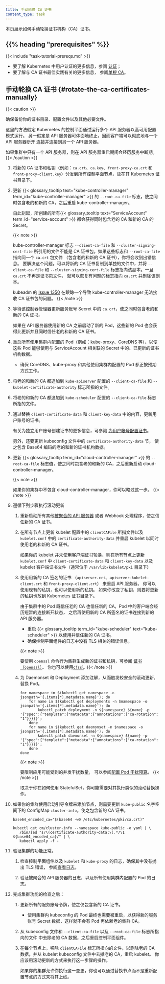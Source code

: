 ```yaml
---
title: 手动轮换 CA 证书
content_type: task
---
```

<!--
title: Manual Rotation of CA Certificates
content_type: task
-->

<!-- overview -->

<!--
This page shows how to manually rotate the certificate authority (CA) certificates.
-->
本页展示如何手动轮换证书机构（CA）证书。

## {{% heading "prerequisites" %}}

{{< include "task-tutorial-prereqs.md" >}}

<!--
- For more information about authentication in Kubernetes, see
  [Authenticating](/docs/reference/access-authn-authz/authentication).
- For more information about best practices for CA certificates, see
  [Single root CA](/docs/setup/best-practices/certificates/#single-root-ca).
-->
- 要了解 Kubernetes 中用户认证的更多信息，参阅
  [认证](/zh-cn/docs/reference/access-authn-authz/authentication)；
- 要了解与 CA 证书最佳实践有关的更多信息，
  参阅[单根 CA](/zh-cn/docs/setup/best-practices/certificates/#single-root-ca)。

<!-- steps -->

<!--
## Rotate the CA certificates manually
-->
## 手动轮换 CA 证书  {#rotate-the-ca-certificates-manually}

{{< caution >}}
<!--
Make sure to back up your certificate directory along with configuration files and any other necessary files.

This approach assumes operation of the Kubernetes control plane in a HA configuration with multiple API servers.
Graceful termination of the API server is also assumed so clients can cleanly disconnect from one API server and reconnect to another.

Configurations with a single API server will experience unavailability while the API server is being restarted.
-->
确保备份你的证书目录、配置文件以及其他必要文件。

这里的方法假定 Kubernetes 的控制平面通过运行多个 API 服务器以高可用配置模式运行。
另一假定是 API 服务器可体面地终止，因而客户端可以彻底地与一个 API 服务器断开
连接并连接到另一个 API 服务器。

如果集群中只有一个 API 服务器，则在 API 服务器重启期间会经历服务中断期。
{{< /caution >}}

<!--
1. Distribute the new CA certificates and private keys (for example: `ca.crt`, `ca.key`, `front-proxy-ca.crt`,
   and `front-proxy-ca.key`) to all your control plane nodes in the Kubernetes certificates directory.
-->
1. 将新的 CA 证书和私钥（例如：`ca.crt`、`ca.key`、`front-proxy-ca.crt` 和
   `front-proxy-client.key`）分发到所有控制平面节点，放在其 Kubernetes 证书目录下。

<!--
1. Update the `--root-ca-file` flag for the {{< glossary_tooltip term_id="kube-controller-manager" >}} to include
   both old and new CA, then restart the kube-controller-manager.

   Any {{< glossary_tooltip text="ServiceAccount" term_id="service-account" >}} created after this point will get
   Secrets that include both old and new CAs.
-->
2. 更新 {{< glossary_tooltip text="kube-controller-manager" term_id="kube-controller-manager" >}}
   的 `--root-ca-file` 标志，使之同时包含老的和新的 CA，之后重启
   kube-controller-manager。

   自此刻起，所创建的所有{{< glossary_tooltip text="ServiceAccount" term_id="service-account" >}}
   都会获得同时包含老的 CA 和新的 CA 的 Secret。

   {{< note >}}
   <!--
   The files specified by the kube-controller-manager flags `--client-ca-file` and `--cluster-signing-cert-file`
   cannot be CA bundles. If these flags and `--root-ca-file` point to the same `ca.crt` file which is now a
   bundle (includes both old and new CA) you will face an error. To workaround this problem you can copy the new CA
   to a separate file and make the flags `--client-ca-file` and `--cluster-signing-cert-file` point to the copy.
   Once `ca.crt` is no longer a bundle you can restore the problem flags to point to `ca.crt` and delete the copy.
   -->
   kube-controller-manager 标志 `--client-ca-file` 和 `--cluster-signing-cert-file`
   所引用的文件不能是 CA 证书包。如果这些标志和 `--root-ca-file` 指向同一个 `ca.crt` 包文件
   （包含老的和新的 CA 证书），你将会收到出错信息。
   要解决这个问题，可以将新的 CA 证书复制到单独的文件中，并将 `--client-ca-file` 和
   `--cluster-signing-cert-file` 标志指向该副本。一旦 `ca.crt` 不再是证书包文件，
   就可以恢复有问题的标志指向  `ca.crt` 并删除该副本。

   <!--
   [Issue 1350](https://github.com/kubernetes/kubeadm/issues/1350) for kubeadm tracks an bug with the
   kube-controller-manager being unable to accept a CA bundle.
   -->
   kubeadm 的 [Issue 1350](https://github.com/kubernetes/kubeadm/issues/1350)
   在跟踪一个导致 kube-controller-manager 无法接收 CA 证书包的问题。
   {{< /note >}}

<!--
1. Wait for the controller manager to update `ca.crt` in the service account Secrets to include both old and new CA certificates.

If any Pods are started before new CA is used by API servers, the new Pods get this update and will trust both old and new CAs.
-->
3. 等待该控制器管理器更新服务账号 Secret 中的 `ca.crt`，使之同时包含老的和新的 CA 证书。

   如果在 API 服务器使用新的 CA 之前启动了新的 Pod，这些新的 Pod
   也会获得此更新并且同时信任老的和新的 CA 证书。

<!--
1. Restart all pods using in-cluster configurations (for example: kube-proxy, CoreDNS, etc) so they can use the
   updated certificate authority data from Secrets that link to ServiceAccounts.

   * Make sure CoreDNS, kube-proxy and other Pods using in-cluster configurations are working as expected.

1. Append the both old and new CA to the file against `--client-ca-file` and `--kubelet-certificate-authority`
   flag in the `kube-apiserver` configuration.

1. Append the both old and new CA to the file against `--client-ca-file` flag in the `kube-scheduler` configuration.
-->
4. 重启所有使用集群内配置的 Pod（例如：kube-proxy、CoreDNS 等），以便这些 Pod
   能够使用与 ServiceAccount 相关联的 Secret 中的、已更新的证书机构数据。

   * 确保 CoreDNS、kube-proxy 和其他使用集群内配置的 Pod 都正按预期方式工作。

5. 将老的和新的 CA 都追加到 `kube-apiserver` 配置的 `--client-ca-file` 和
   `--kubelet-certificate-authority` 标志所指的文件。

6. 将老的和新的 CA 都追加到 `kube-scheduler` 配置的 `--client-ca-file` 标志所指的文件。

<!--
1. Update certificates for user accounts by replacing the content of `client-certificate-data` and `client-key-data` respectively.

   For information about creating certificates for individual user accounts, see
   [Configure certificates for user accounts](/docs/setup/best-practices/certificates/#configure-certificates-for-user-accounts).

   Additionally, update the `certificate-authority-data` section in the kubeconfig files,
   respectively with Base64-encoded old and new certificate authority data
-->
7. 通过替换 `client-certificate-data` 和 `client-key-data` 中的内容，更新用户账号的证书。

   有关为独立用户账号创建证书的更多信息，可参阅
   [为用户帐号配置证书](/zh-cn/docs/setup/best-practices/certificates/#configure-certificates-for-user-accounts)。

   另外，还要更新 kubeconfig 文件中的 `certificate-authority-data` 节，
   使之包含 Base64 编码的老的和新的证书机构数据。

<!--
1. Update the `--root-ca-file` flag for the {{< glossary_tooltip term_id="cloud-controller-manager" >}} to include
   both old and new CA, then restart the cloud-controller-manager.
-->
8. 更新 {{< glossary_tooltip term_id="cloud-controller-manager" >}} 的 `--root-ca-file`
   标志值，使之同时包含老的和新的 CA，之后重新启动 cloud-controller-manager。

   {{< note >}}
   <!--
   If your cluster does not have a cloud-controller-manager, you can skip this step.
   -->
   如果你的集群中不包含 cloud-controller-manager，你可以略过这一步。
   {{< /note >}}

<!--
1. Follow the steps below in a rolling fashion.

   1. Restart any other
      [aggregated API servers](/docs/concepts/extend-kubernetes/api-extension/apiserver-aggregation/) or
      webhook handlers to trust the new CA certificates.

   1. Restart the kubelet by update the file against `clientCAFile` in kubelet configuration and
      `certificate-authority-data` in `kubelet.conf` to use both the old and new CA on all nodes.

      If your kubelet is not using client certificate rotation, update `client-certificate-data` and
      `client-key-data` in `kubelet.conf` on all nodes along with the kubelet client certificate file
      usually found in `/var/lib/kubelet/pki`.
-->
9. 遵循下列步骤执行滚动更新

   1. 重新启动所有其他[被聚合的 API 服务器](/zh-cn/docs/concepts/extend-kubernetes/api-extension/apiserver-aggregation/)
      或者 Webhook 处理程序，使之信任新的 CA 证书。

   2. 在所有节点上更新 kubelet 配置中的 `clientCAFile` 所指文件以及 `kubelet.conf` 中的
      `certificate-authority-data` 并重启 kubelet 以同时使用老的和新的 CA 证书。

      如果你的 kubelet 并未使用客户端证书轮换，则在所有节点上更新 `kubelet.conf` 中
      `client-certificate-data` 和 `client-key-data` 以及 kubelet
      客户端证书文件（通常位于 `/var/lib/kubelet/pki` 目录下）

   <!--
   1. Restart API servers with the certificates (`apiserver.crt`, `apiserver-kubelet-client.crt` and
      `front-proxy-client.crt`) signed by new CA.
      You can use the existing private keys or new private keys.
      If you changed the private keys then update these in the Kubernetes certificates directory as well.
   -->
   3. 使用用新的 CA 签名的证书
       （`apiserver.crt`、`apiserver-kubelet-client.crt` 和 `front-proxy-client.crt`）
      来重启 API 服务器。
      你可以使用现有的私钥，也可以使用新的私钥。
      如果你改变了私钥，则要将更新的私钥也放到 Kubernetes 证书目录下。

      <!--
      Since the Pods in your cluster trust both old and new CAs, there will be a momentarily disconnection
      after which pods' Kubernetes clients reconnect to the new API server.
      The new API server uses a certificate signed by the new CA.
      -->
      由于集群中的 Pod 既信任老的 CA 也信任新的 CA，Pod 中的客户端会经历短暂的连接断开状态，
      之后再使用新的 CA 所签名的证书连接到新的 API 服务器。

      <!--
      * Restart the {{< glossary_tooltip term_id="kube-scheduler" text="kube-scheduler" >}} to use and
        trust the new CAs.
      * Make sure control plane components logs no TLS errors.
      -->
      * 重启 {{< glossary_tooltip term_id="kube-scheduler" text="kube-scheduler" >}} 以使用并信任新的
        CA 证书。
      * 确保控制平面组件的日志中没有 TLS 相关的错误信息。

      {{< note >}}
      <!--
      To generate certificates and private keys for your cluster using the `openssl` command line tool,
      see [Certificates (`openssl`)](/docs/tasks/administer-cluster/certificates/#openssl).
      You can also use [`cfssl`](/docs/tasks/administer-cluster/certificates/#cfssl).
      -->
      要使用 `openssl` 命令行为集群生成新的证书和私钥，可参阅
      [证书（`openssl`）](/zh-cn/docs/tasks/administer-cluster/certificates/#openssl)。
      你也可以使用[`cfssl`](/zh-cn/docs/tasks/administer-cluster/certificates/#cfssl).
      {{< /note >}}

   <!--
   1. Annotate any DaemonSets and Deployments to trigger pod replacement in a safer rolling fashion.
   -->
   4. 为 Daemonset 和 Deployment 添加注解，从而触发较安全的滚动更新，替换 Pod。

      ```shell
      for namespace in $(kubectl get namespace -o jsonpath='{.items[*].metadata.name}'); do
          for name in $(kubectl get deployments -n $namespace -o jsonpath='{.items[*].metadata.name}'); do
              kubectl patch deployment -n ${namespace} ${name} -p '{"spec":{"template":{"metadata":{"annotations":{"ca-rotation": "1"}}}}}';
          done
          for name in $(kubectl get daemonset -n $namespace -o jsonpath='{.items[*].metadata.name}'); do
              kubectl patch daemonset -n ${namespace} ${name} -p '{"spec":{"template":{"metadata":{"annotations":{"ca-rotation": "1"}}}}}';
          done
      done
      ```

      {{< note >}}
      <!--
      To limit the number of concurrent disruptions that your application experiences,
      see [configure pod disruption budget](/docs/tasks/run-application/configure-pdb/).
      -->
      要限制应用可能受到的并发干扰数量，
      可以参阅[配置 Pod 干扰预算](/zh-cn/docs/tasks/run-application/configure-pdb/)。
      {{< /note >}}

      <!--
      Depending on how you use StatefulSets you may also need to perform similar rolling replacement.
      -->
      取决于你在如何使用 StatefulSet，你可能需要对其执行类似的滚动替换操作。

<!--
1. If your cluster is using bootstrap tokens to join nodes, update the ConfigMap `cluster-info` in the `kube-public`
   namespace with new CA.
-->
10. 如果你的集群使用启动引导令牌来添加节点，则需要更新 `kube-public` 名字空间下的
    ConfigMap `cluster-info`，使之包含新的 CA 证书。

    ```shell
    base64_encoded_ca="$(base64 -w0 /etc/kubernetes/pki/ca.crt)"

    kubectl get cm/cluster-info --namespace kube-public -o yaml | \
       /bin/sed "s/\(certificate-authority-data:\).*/\1 ${base64_encoded_ca}/" | \
       kubectl apply -f -
    ```
<!--
1. Verify the cluster functionality.

   1. Check the logs from control plane components, along with the kubelet and the kube-proxy.
       Ensure those components are not reporting any TLS errors; see
       [looking at the logs](/docs/tasks/debug/debug-cluster/#looking-at-logs) for more details.

   1. Validate logs from any aggregated api servers and pods using in-cluster config.
-->
11. 验证集群的功能正常。

    1. 检查控制平面组件以及 `kubelet` 和 `kube-proxy` 的日志，确保其中没有抛出 TLS 错误，
       参阅[查看日志](/zh-cn/docs/tasks/debug/debug-cluster/#looking-at-logs)。

    2. 验证被聚合的 API 服务器的日志，以及所有使用集群内配置的 Pod 的日志。

<!--
1. Once the cluster functionality is successfully verified:

   1. Update all service account tokens to include new CA certificate only.

      * All pods using an in-cluster kubeconfig will eventually need to be restarted to pick up the new Secret,
        so that no Pods are relying on the old cluster CA.

   1. Restart the control plane components by removing the old CA from the kubeconfig files and the files against `--client-ca-file`, `--root-ca-file` flags resp.

   1. On each node, restart the kubelet by removing the old CA from file against the `clientCAFile` flag
      and from the kubelet kubeconfig file. You should carry this out as a rolling update.

      If your cluster lets you make this change, you can also roll it out by replacing nodes rather than
      reconfiguring them.
-->
12. 完成集群功能的检查之后：

    1. 更新所有的服务账号令牌，使之仅包含新的 CA 证书。

       * 使用集群内 kubeconfig 的 Pod 最终也需要被重启，以获得新的服务账号 Secret
         数据，这样就不会有 Pod 再依赖老的集群 CA。

    1. 从 kubeconfig 文件和 `--client-ca-file` 以及 `--root-ca-file` 标志所指向的文件
       中去除老的 CA 数据，之后重启控制平面组件。

    1. 在每个节点上，移除 `clientCAFile` 标志所指向的文件，以删除老的 CA 数据，并从
       kubelet kubeconfig 文件中去掉老的 CA，重启 kubelet。
       你应该用滚动更新的方式来执行这一步骤的操作。

       如果你的集群允许你执行这一变更，你也可以通过替换节点而不是重新配置节点的方式来将其上线。


